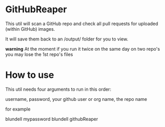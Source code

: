 GitHubReaper
============

This util will scan a GitHub repo and check all pull requests for uploaded (within GitHub) images.

It will save them back to an /output/ folder for you to view.

**warning** At the moment if you run it twice on the same day on two repo's you may lose the 1st repo's files


How to use
=============
This util needs four arguments to run in this order:

username, password, your github user or org name, the repo name

for example

blundell mypassword blundell githubReaper
